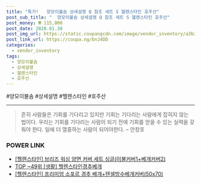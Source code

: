 ```yaml
--- 
title: "특가!   양모이불솜 상세설명 Q 참조 세트 S 헬렌스타인 호주산" 
post_sub_title: "  양모이불솜 상세설명 Q 참조 세트 S 헬렌스타인 호주산" 
post_money: ₩ 115,000 
post_date: 2020.01.30 
post_img_url: https://static.coupangcdn.com/image/vendor_inventory/a3b2/3d7702ef1a645b9f0aa62c9ee373199aba71bb24d188dc31338977a45e10.jpg 
post_link_url: https://coupa.ng/bnJ4DD 
categories: 
  - vendor_inventory 
tags: 
  - 양모이불솜 
  - 상세설명 
  - 헬렌스타인 
  - 호주산 
--- 
```

  #양모이불솜 #상세설명 #헬렌스타인 #호주산 
<hr> 

> 흔히 사람들은 기회를 기다리고 있지만 기회는 기다리는 사람에게 잡히지 않는 법이다. 우리는 기회를 기다리는 사람이 되기 전에 기회를 얻을 수 있는 실력을 갖춰야 한다. 일에 더 열중하는 사람이 되어야한다. – 안창호 


### POWER LINK

* <a href="https://blog.naver.com/santokki14/221786468881" target="_blank">[헬렌스타인] 브리즈 워싱 양면 커버 세트 싱글(이불커버1+베개커버2)</a>
* <a href="https://blog.naver.com/an0733/221787270456" target="_blank"> TOP ~49위 [생활] 헬렌스타인경추베개</a>
* <a href="https://blog.naver.com/santokki14/221787845817" target="_blank">[헬렌스타인] 프리미엄 소포르 경추 베개+텐셀방수베개커버(50x70)</a>
